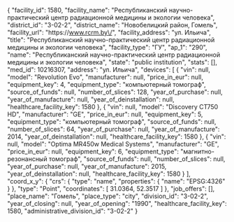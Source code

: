 {
    "facility_id": 1580,
    "facility_name": "Республиканский научно-практический центр радиационной медицины и экологии человека",
    "district_id": "3-02-2",
    "district_name": "Новобелицкий район, Гомель",
    "facility_url": "https:\/\/www.rcrm.by\/",
    "facility_address": "ул. Ильича",
    "title": "Республиканский научно-практический центр радиационной медицины и экологии человека",
    "facility_type": "ГУ",
    "ap_1": "290",
    "name": "Республиканский научно-практический центр радиационной медицины и экологии человека",
    "state": "public institution",
    "stats": [],
    "med_id": 10216307,
    "address": "ул. Ильича",
    "devices": [
        {
            "vin": null,
            "model": "Revolution Evo",
            "manufacturer": null,
            "price_in_eur": null,
            "equipment_key": 4,
            "equipment_type": "компьютерный томограф",
            "source_of_funds": null,
            "number_of_slices": 128,
            "year_of_purchase": null,
            "year_of_manufacture": null,
            "year_of_deinstallation": null,
            "healthcare_facility_key": 1580
        },
        {
            "vin": null,
            "model": "Discovery CT750 HD",
            "manufacturer": "GE",
            "price_in_eur": null,
            "equipment_key": 5,
            "equipment_type": "компьютерный томограф",
            "source_of_funds": null,
            "number_of_slices": 64,
            "year_of_purchase": null,
            "year_of_manufacture": 2014,
            "year_of_deinstallation": null,
            "healthcare_facility_key": 1580
        },
        {
            "vin": null,
            "model": "Optima MR450w Medical Systems",
            "manufacturer": "GE",
            "price_in_eur": null,
            "equipment_key": 6,
            "equipment_type": "магнитно-резонансный томограф",
            "source_of_funds": null,
            "number_of_slices": null,
            "year_of_purchase": null,
            "year_of_manufacture": 2015,
            "year_of_deinstallation": null,
            "healthcare_facility_key": 1580
        }
    ],
    "coord_x_y": {
        "crs": {
            "type": "name",
            "properties": {
                "name": "EPSG:4326"
            }
        },
        "type": "Point",
        "coordinates": [
            31.0364,
            52.3517
        ]
    },
    "job_offers": [],
    "place_name": "Гомель",
    "place_type": "city",
    "division_id": "3-02-2",
    "year_of_closing": null,
    "year_of_opening": "1990",
    "healthcare_facility_key": 1580,
    "administrative_division_id": "3-02-2"
}